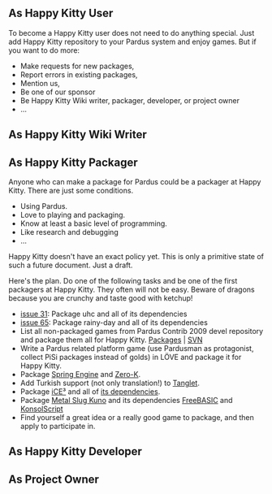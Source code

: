 ## As Happy Kitty User ##
To become a Happy Kitty user does not need to do anything special. Just add Happy Kitty repository to your Pardus system and enjoy games. But if you want to do more:
  * Make requests for new packages,
  * Report errors in existing packages,
  * Mention us,
  * Be one of our sponsor
  * Be Happy Kitty Wiki writer, packager, developer, or project owner
  * ...


## As Happy Kitty Wiki Writer ##


## As Happy Kitty Packager ##
Anyone who can make a package for Pardus could be a packager at Happy Kitty. There are just some conditions.
  * Using Pardus.
  * Love to playing and packaging.
  * Know at least a basic level of programming.
  * Like research and debugging
  * ...

Happy Kitty doesn't have an exact policy yet. This is only a primitive state of such a future document. Just a draft.

Here's the plan. Do one of the following tasks and be one of the first packagers at Happy Kitty. They often will not be easy. Beware of dragons because you are crunchy and taste good with ketchup!
  * [issue 31](https://code.google.com/p/happy-kitty/issues/detail?id=31): Package uhc and all of its dependencies
  * [issue 65](https://code.google.com/p/happy-kitty/issues/detail?id=65): Package rainy-day and all of its dependencies
  * List all non-packaged games from Pardus Contrib 2009 devel repository and package them all for Happy Kitty. [Packages](http://packages.pardus.org.tr/info/contrib/2009/devel/sources.html) | [SVN](https://svn.pardus.org.tr/contrib/2009/devel/game/)
  * Write a Pardus related platform game (use Pardusman as protagonist, collect PiSi packages instead of golds) in LÖVE and package it for Happy Kitty.
  * Package [Spring Engine](http://springrts.com/) and [Zero-K](http://zero-k.info/).
  * Add Turkish support (not only translation!) to [Tanglet](http://gottcode.org/tanglet/).
  * Package [iCE³](http://sourceforge.net/projects/ice3/) and all of [its dependencies](http://www.sfml-dev.org/forum/viewtopic.php?t=5382&postdays=0&postorder=asc&start=0).
  * Package [Metal Slug Kuno](http://code.google.com/p/metal-slug-kuno/) and its dependencies [FreeBASIC](http://www.freebasic.net/) and [KonsolScript](http://www.konsolscript.org/)
  * Find yourself a great idea or a really good game to package, and then apply to participate in.


## As Happy Kitty Developer ##


## As Project Owner ##